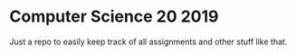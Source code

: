 # Computer Science 20 2019

Just a repo to easily keep track of all assignments and other stuff like that.
